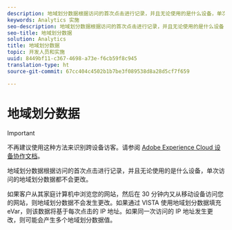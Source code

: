 ```yaml
---
description: 地域划分数据根据访问的首次点击进行记录，并且无论使用的是什么设备，单次访问的地域划分数据都不会更改。
keywords: Analytics 实施
seo-description: 地域划分数据根据访问的首次点击进行记录，并且无论使用的是什么设备，单次访问的地域划分数据都不会更改。
seo-title: 地域划分数据
solution: Analytics
title: 地域划分数据
topic: 开发人员和实施
uuid: 8449bf11-c367-4698-a73e-f6cb59f8c945
translation-type: ht
source-git-commit: 67cc404c4502b1b7be3f089538d8a28d5cf7f659

---
```



# 地域划分数据

>[!IMPORTANT]
>
>不再建议使用这种方法来识别跨设备访客。请参阅 [Adobe Experience Cloud 设备协作文档](https://marketing.adobe.com/resources/help/zh_CN/mcdc/)。

地域划分数据根据访问的首次点击进行记录，并且无论使用的是什么设备，单次访问的地域划分数据都不会更改。

如果客户从其家庭计算机中浏览您的网站，然后在 30 分钟内又从移动设备访问您的网站，则地域划分数据不会发生更改。如果通过 VISTA 使用地域划分数据填充 eVar，则该数据将基于每次点击的 IP 地址。如果同一次访问的 IP 地址发生更改，则可能会产生多个地域划分数据值。
